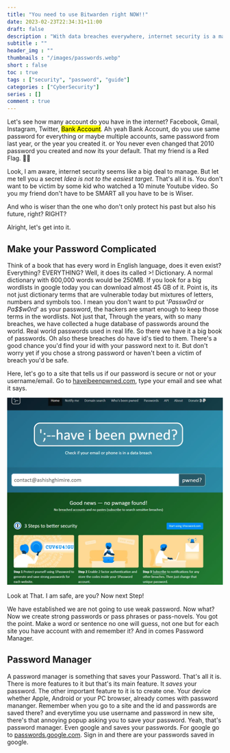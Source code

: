 ```yaml
---
title: "You need to use Bitwarden right NOW!!"
date: 2023-02-23T22:34:31+11:00
draft: false
description : "With data breaches everywhere, internet security is a major concern. Even if you do not want to go through any hassle, here are the minimum steps that will put you from easy targets to hard."
subtitle : ""
header_img : ""
thumbnails : "/images/passwords.webp"
short : false
toc : true
tags : ["security", "password", "guide"]
categories : ["CyberSecurity"]
series : []
comment : true
---
```


Let's see how many account do you have in the internet? Facebook, Gmail, Instagram, Twitter, <mark>Bank Account</mark>. Ah yeah Bank Account, do you use same password for everything or maybe multiple accounts, same password from last year, or the year you created it. or You never even changed that 2010 password you created and now its your default. That my friend is a Red Flag. 🚩🚩

Look, I am aware, internet security seems like a big deal to manage. But let me tell you a secret _Idea is not to the easiest target_. That's all it is. You don't want to be victim by some kid who watched a 10 minute Youtube video. So you my friend don't have to be SMART all you have to be is Wiser.

And who is wiser than the one who don't only protect his past but also his future, right? RIGHT?

Alright, let's get into it.

## Make your Password Complicated

Think of a book that has every word in English language, does it even exist? Everything? EVERYTHING? Well, it does its called >! Dictionary. A normal dictionary with 600,000 words would be 250MB. If you look for a big wordlists in google today you can download almost 45 GB of it. Point is, its not just dictionary terms that are vulnerable today but mixtures of letters, numbers and symbols too. I mean you don't want to put '_Passw0rd_ or _Pa$$w0rd_' as your password, the hackers are smart enough to keep those terms in the wordlists. Not just that, Through the years, with so many breaches, we have collected a huge database of passwords around the world. Real world passwords used in real life. So there we have it a big book of passwords. Oh also these breaches do have id's tied to them. There's a good chance you'd find your id with your password next to it. But don't worry yet if you chose a strong password or haven't been a victim of breach you'd be safe.

Here, let's go to a site that tells us if our password is secure or not or your username/email. Go to [haveibeenpwned.com](https://haveibeenpwned.com), type your email and see what it says. 

![haveibeenpwned](/content/images/haveibeenpwned.webp)

Look at That. I am safe, are you?
Now next Step!

We have established we are not going to use weak password. Now what?
Now we create strong passwords or pass phrases or pass-novels. You got the point. Make a word or sentence no one will guess, not one but for each site you have account with and remember it? And in comes Password Manager.

## Password Manager

A password manager is something that saves your Password. That's all it is. There is more features to it but that's its main feature. It _saves_ your password.
The other important feature to it is to create one. Your device whether Apple, Android or your PC browser, already comes with password mananger. Remember when you go to a site and the id and passwords are saved there? and everytime you use username and password in new site, there's that annoying popup asking you to save your password. Yeah, that's password manager.
Even google and saves your passwords. For google go to [passwords.google.com](https://passwords.google.com). Sign in and there are your passwords saved in google.
<!-- ### Why save your password?

A human brain can only handle so many phrases, especially, complicated ones. My sibling resets password everytime they have to use it. -->
